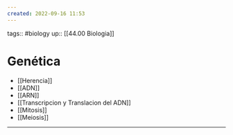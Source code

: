 ```yaml
---
created: 2022-09-16 11:53
---
```

tags:: #biology 
up:: [[44.00 Biologia]]
# Genética
- [[Herencia]]
- [[ADN]]
- [[ARN]]
- [[Transcripcion y Translacion del ADN]]
- [[Mitosis]]
- [[Meiosis]]
___

